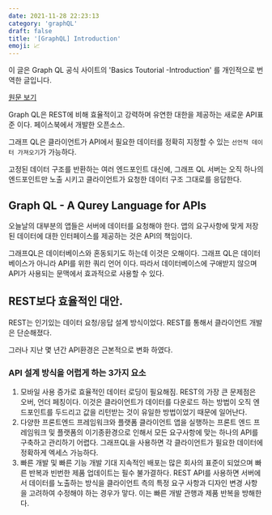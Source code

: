 ```yaml
---
date: 2021-11-28 22:23:13
category: 'graphQL'
draft: false
title: '[GraphQL] Introduction'
emoji: 📈
---
```


이 글은 Graph QL 공식 사이트의 'Basics Toutorial -Introduction' 를 개인적으로 번역한 글입니다.

[원문 보기](https://www.howtographql.com/basics/0-introduction/)

Graph QL은 REST에 비해 효율적이고 강력하며 유연한 대한을 제공하는 새로운 API표준 이다. 페이스북에서 개발한 오픈소스.

그래프 QL은 클라이언트가 API에서 필요한 데이터를 정확히 지정할 수 있는 `선언적 데이터 가져오기`가 가능하다.

고정된 데이터 구조를 반환하는 여러 엔드포인트 대신에, 그래프 QL 서버는 오직 하나의 엔드포인트만 노출 시키고 클라이언트가 요청한 데이터 구조 그대로를 응답한다.

## Graph QL - A Qurey Language for APIs

오늘날의 대부분의 앱들은 서버에 데이터를 요청해야 한다. 앱의 요구사항에 맞게 저장된 데이터에 대한 인터페이스를 제공하는 것은 API의 책임이다.

그래프QL은 데이터베이스와 혼동되기도 하는데 이것은 오해이다. 그래프 QL은 데이터 베이스가 아니라 API를 위한 쿼리 언어 이다. 따라서 데이터베이스에 구애받지 않으며 API가 사용되는 문맥에서 효과적으로 사용할 수 있다.

## REST보다 효율적인 대안.

REST는 인기있는 데이터 요청/응답 설계 방식이었다. REST를 통해서 클라이언트 개발은 단순해졌다.

그러나 지난 몇 년간 API환경은 근본적으로 변화 하였다.

### API 설계 방식을 어럽게 하는 3가지 요소

1. 모바일 사용 증가로 효율적인 데이터 로딩이 필요해짐.
   REST의 가장 큰 문제점은 오버, 언더 페칭이다. 이것은 클라이언트가 데이터를 다운로드 하는 방법이 오직 엔드포인트를 두드리고 값을 리턴받는 것이 유일한 방법이었기 때문에 일어난다.
2. 다양한 프론트엔드 프레임워크와 플랫폼
   클라이언트 앱을 실행하는 프론트 엔드 프레임워크 및 플랫폼의 이기종환경으로 인해서 모든 요구사항에 맞는 하나의 API를 구축하고 관리하기 어렵다. 그래프QL을 사용하면 각 클라이언트가 필요한 데이터에 정확하게 엑세스 가능하다.
3. 빠른 개발 및 빠른 기능 개발 기대
   지속적인 배포는 많은 회사의 표준이 되었으며 빠른 반복과 빈번한 제품 업데이트는 필수 불가결하다. REST API를 사용하면 서버에서 데이터를 노출하는 방식을 클라이언트 측의 특정 요구 사항과 디자인 변경 사항을 고려하여 수정해야 하는 경우가 맣다. 이는 빠른 개발 관행과 제품 반복을 방해한다.
